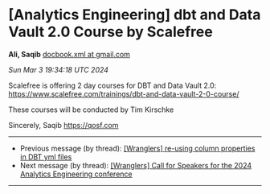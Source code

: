 









[Analytics Engineering] dbt and Data Vault 2.0 Course by Scalefree
==================================================================


**Ali, Saqib**
[docbook.xml at gmail.com](mailto:wranglers%40analyticsengineering.net?Subject=Re%3A%20%5BWranglers%5D%20dbt%20and%20Data%20Vault%202.0%20Course%20by%20Scalefree&In-Reply-To=%3CCABDm0O8zpKhGYp8PYhhoKbdeSmTVacJuGz73y0j79%3DaGXbKJhQ%40mail.gmail.com%3E "[Wranglers] dbt and Data Vault 2.0 Course by Scalefree")   

*Sun Mar 3 19:34:18 UTC 2024*  

Scalefree is offering 2 day courses for DBT and Data Vault 2.0:
<https://www.scalefree.com/trainings/dbt-and-data-vault-2-0-course/>

These courses will be conducted by Tim Kirschke

Sincerely,
Saqib
<https://qosf.com>
  
  




---


* Previous message (by thread): [[Wranglers] re-using column properties in DBT yml files](000002.html)
* Next message (by thread): [[Wranglers] Call for Speakers for the 2024 Analytics Engineering conference](000004.html)




---


  




